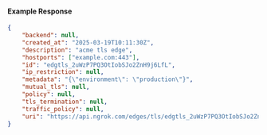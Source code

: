 <!-- Code generated for API Clients. DO NOT EDIT. -->

#### Example Response

```json
{
	"backend": null,
	"created_at": "2025-03-19T10:11:30Z",
	"description": "acme tls edge",
	"hostports": ["example.com:443"],
	"id": "edgtls_2uWzP7PQ3OtIobSJo2ZnH9j6LfL",
	"ip_restriction": null,
	"metadata": "{\"environment\": \"production\"}",
	"mutual_tls": null,
	"policy": null,
	"tls_termination": null,
	"traffic_policy": null,
	"uri": "https://api.ngrok.com/edges/tls/edgtls_2uWzP7PQ3OtIobSJo2ZnH9j6LfL"
}
```
